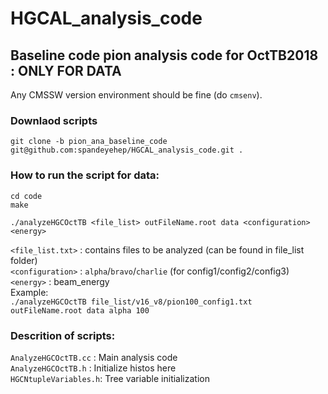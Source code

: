 # HGCAL_analysis_code

## Baseline code pion analysis code for OctTB2018 : ONLY FOR DATA


Any CMSSW version environment should be fine (do `cmsenv`).

### Downlaod scripts <br/>
`git clone -b pion_ana_baseline_code git@github.com:spandeyehep/HGCAL_analysis_code.git .` <br/>

### How to run the script for data: <br/>

`cd code`<br/>
`make`<br/>

`./analyzeHGCOctTB <file_list> outFileName.root data <configuration> <energy>`<br/>


`<file_list.txt>` : contains files to be analyzed (can be found in file_list folder)<br/>
`<configuration>` : `alpha`/`bravo`/`charlie` (for config1/config2/config3)<br/>
`<energy>` : beam_energy<br/>
Example: <br/>
`./analyzeHGCOctTB file_list/v16_v8/pion100_config1.txt outFileName.root data alpha 100`

### Descrition of scripts: <br/>
`AnalyzeHGCOctTB.cc` : Main analysis code <br/>
`AnalyzeHGCOctTB.h` : Initialize histos here <br/>
`HGCNtupleVariables.h`: Tree variable initialization <br/>

